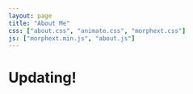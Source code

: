 ```yaml
---
layout: page
title: "About Me"
css: ["about.css", "animate.css", "morphext.css"]
js: ["morphext.min.js", "about.js"]
---
```



#  Updating!